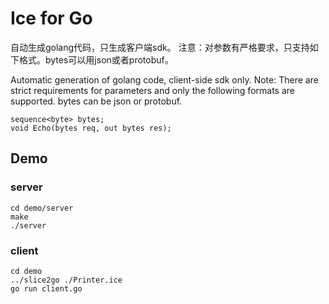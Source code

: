 # Ice for Go

自动生成golang代码，只生成客户端sdk。
注意：对参数有严格要求，只支持如下格式。bytes可以用json或者protobuf。

Automatic generation of golang code, client-side sdk only.
Note: There are strict requirements for parameters and only the following formats are supported. bytes can be json or protobuf.

```
sequence<byte> bytes;
void Echo(bytes req, out bytes res);
```


## Demo

### server

```
cd demo/server
make
./server
```

### client

```
cd demo
../slice2go ./Printer.ice
go run client.go
```
